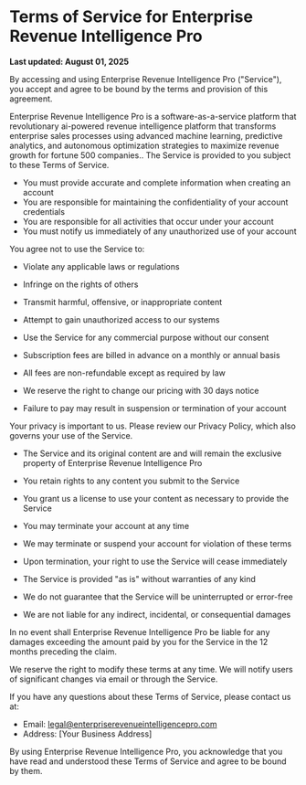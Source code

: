 # Terms of Service for Enterprise Revenue Intelligence Pro

**Last updated: August 01, 2025**


By accessing and using Enterprise Revenue Intelligence Pro ("Service"), you accept and agree to be bound by the terms and provision of this agreement.


Enterprise Revenue Intelligence Pro is a software-as-a-service platform that revolutionary ai-powered revenue intelligence platform that transforms enterprise sales processes using advanced machine learning, predictive analytics, and autonomous optimization strategies to maximize revenue growth for fortune 500 companies.. The Service is provided to you subject to these Terms of Service.


- You must provide accurate and complete information when creating an account
- You are responsible for maintaining the confidentiality of your account credentials
- You are responsible for all activities that occur under your account
- You must notify us immediately of any unauthorized use of your account


You agree not to use the Service to:
- Violate any applicable laws or regulations
- Infringe on the rights of others
- Transmit harmful, offensive, or inappropriate content
- Attempt to gain unauthorized access to our systems
- Use the Service for any commercial purpose without our consent


- Subscription fees are billed in advance on a monthly or annual basis
- All fees are non-refundable except as required by law
- We reserve the right to change our pricing with 30 days notice
- Failure to pay may result in suspension or termination of your account


Your privacy is important to us. Please review our Privacy Policy, which also governs your use of the Service.


- The Service and its original content are and will remain the exclusive property of Enterprise Revenue Intelligence Pro
- You retain rights to any content you submit to the Service
- You grant us a license to use your content as necessary to provide the Service


- You may terminate your account at any time
- We may terminate or suspend your account for violation of these terms
- Upon termination, your right to use the Service will cease immediately


- The Service is provided "as is" without warranties of any kind
- We do not guarantee that the Service will be uninterrupted or error-free
- We are not liable for any indirect, incidental, or consequential damages


In no event shall Enterprise Revenue Intelligence Pro be liable for any damages exceeding the amount paid by you for the Service in the 12 months preceding the claim.


We reserve the right to modify these terms at any time. We will notify users of significant changes via email or through the Service.


If you have any questions about these Terms of Service, please contact us at:
- Email: legal@enterpriserevenueintelligencepro.com
- Address: [Your Business Address]

By using Enterprise Revenue Intelligence Pro, you acknowledge that you have read and understood these Terms of Service and agree to be bound by them.